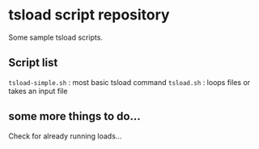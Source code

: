 # tsload script repository

Some sample tsload scripts.

## Script list
`tsload-simple.sh` : most basic tsload command
`tsload.sh`        : loops files or takes an input file

## some more things to do...
Check for already running loads...